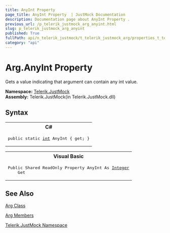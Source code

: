 ```yaml
---
title: AnyInt Property 
page_title: AnyInt Property  | JustMock Documentation
description: Documentation page about AnyInt Property .
previous_url: /p_telerik_justmock_arg_anyint.html
slug: p_telerik_justmock_arg_anyint
published: True
fullPath: api/n_telerik_justmock/t_telerik_justmock_arg/properties_t_telerik_justmock_arg/p_telerik_justmock_arg_anyint
category: "api"
---
```


# Arg.AnyInt Property



Gets a value indicating that argument can contain any int value.


 **Namespace:**  [Telerik.JustMock](n_telerik_justmock) <br> **Assembly:** Telerik.JustMock(in Telerik.JustMock.dll)
## Syntax


<div id="syntaxCodeBlocks" class="code"><span codeLanguage="CSharp"><table><tr><th>C#</th></tr><tr><td><pre xml:space="preserve"><span class="keyword">public</span> <span class="keyword">static</span> <a href="https://msdn2.microsoft.com/en-us/library/td2s409d" target="_blank">int</a> <span class="identifier">AnyInt</span> { <span class="keyword">get</span>; }</pre></td></tr></table></span><span codeLanguage="VisualBasicDeclaration"><table><tr><th>Visual Basic</th></tr><tr><td><pre xml:space="preserve"><span class="keyword">Public</span> <span class="keyword">Shared</span> <span class="keyword">ReadOnly</span> <span class="keyword">Property</span> <span class="identifier">AnyInt</span> <span class="keyword">As</span> <a href="https://msdn2.microsoft.com/en-us/library/td2s409d" target="_blank">Integer</a>
	<span class="keyword">Get</span></pre></td></tr></table></span></div>


## See Also



 [Arg Class](t_telerik_justmock_arg) 

 [Arg Members](allmembers_t_telerik_justmock_arg) 

 [Telerik.JustMock Namespace](n_telerik_justmock) 



